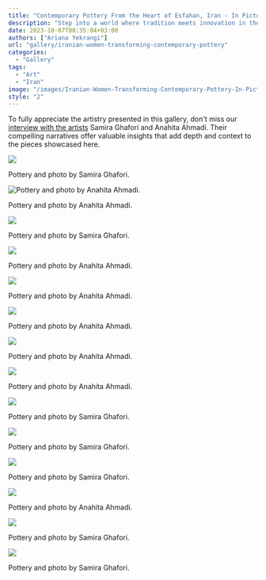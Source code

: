 ```yaml
---
title: "Contemporary Pottery From the Heart of Esfahan, Iran - In Pictures"
description: "Step into a world where tradition meets innovation in the works of Samira Ghafori and Anahita Ahmadi"
date: 2023-10-07T08:35:04+03:00
authors: ["Ariana Yekrangi"]
url: "gallery/iranian-women-transforming-contemporary-pottery"
categories:
  - "Gallery"
tags:
  - "Art"
  - "Iran"
image: "/images/Iranian-Women-Transforming-Contemporary-Pottery-In-Pictures.jpg"
style: "2"
---
```

To fully appreciate the artistry presented in this gallery, don't miss our [interview with the artists](https://un-aligned.org/interview/women-reshaping-iran-pottery-scene/) Samira Ghafori and Anahita Ahmadi. Their compelling narratives offer valuable insights that add depth and context to the pieces showcased here.

![](/images/Samira-Ghafori-pottry-7-1024x1024.jpg)

Pottery and photo by Samira Ghafori.


![Pottery and photo by Anahita Ahmadi. ](/images/Anahita-Ahmadi-pottery-1-1024x1024.jpg)

Pottery and photo by Anahita Ahmadi.


![](/images/Samira-Ghafori-pottery-6-1003x1024.jpg)

Pottery and photo by Samira Ghafori.


![](/images/Anahita-Ahmadi-pottery-4-892x1024.jpg)

Pottery and photo by Anahita Ahmadi.


![](/images/Anahita-Ahmadi-pottery-2-1024x1024.jpg)

Pottery and photo by Anahita Ahmadi.


![](/images/Anahita-Ahmadi-pottery-5-1024x1024.jpg)

Pottery and photo by Anahita Ahmadi.


![](/images/Anahita-Ahmadi-pottery-6-1024x1024.jpg)

Pottery and photo by Anahita Ahmadi.


![](/images/Anahita-Ahmadi-pottery-7-1024x874.jpg)

Pottery and photo by Anahita Ahmadi.


![](/images/Samira-Ghafori-pottery-1-1024x1024.jpg)

Pottery and photo by Samira Ghafori.


![](/images/Samira-Ghafori-pottery-2-1024x1024.jpg)

Pottery and photo by Samira Ghafori.


![](/images/Samira-Ghafori-pottery-3-1024x1024.jpg)

Pottery and photo by Samira Ghafori.


![](/images/Anahita-Ahmadi-pottery-3-1024x949.jpg)

Pottery and photo by Anahita Ahmadi.


![](/images/Samira-Ghafori-pottery-4-1024x1024.jpg)

Pottery and photo by Samira Ghafori.


![](/images/Samira-Ghafori-pottery-5-1024x1024.jpg)

Pottery and photo by Samira Ghafori.


